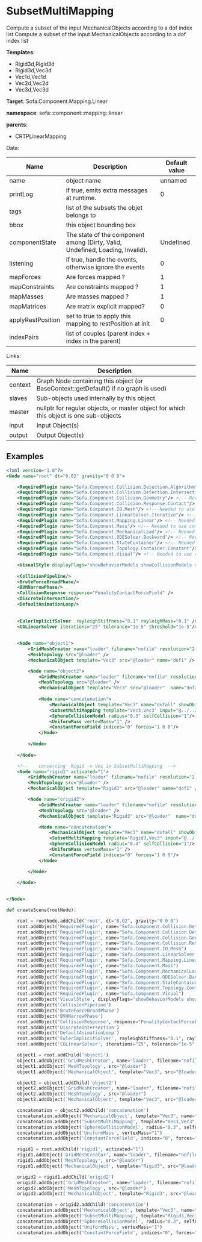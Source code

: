# SubsetMultiMapping

Compute a subset of the input MechanicalObjects according to a dof index list
Compute a subset of the input MechanicalObjects according to a dof index list


__Templates__:
- Rigid3d,Rigid3d
- Rigid3d,Vec3d
- Vec1d,Vec1d
- Vec2d,Vec2d
- Vec3d,Vec3d

__Target__: Sofa.Component.Mapping.Linear

__namespace__: sofa::component::mapping::linear

__parents__: 
- CRTPLinearMapping

Data: 

<table>
<thead>
    <tr>
        <th>Name</th>
        <th>Description</th>
        <th>Default value</th>
    </tr>
</thead>
<tbody>
	<tr>
		<td>name</td>
		<td>
object name
</td>
		<td>unnamed</td>
	</tr>
	<tr>
		<td>printLog</td>
		<td>
if true, emits extra messages at runtime.
</td>
		<td>0</td>
	</tr>
	<tr>
		<td>tags</td>
		<td>
list of the subsets the objet belongs to
</td>
		<td></td>
	</tr>
	<tr>
		<td>bbox</td>
		<td>
this object bounding box
</td>
		<td></td>
	</tr>
	<tr>
		<td>componentState</td>
		<td>
The state of the component among (Dirty, Valid, Undefined, Loading, Invalid).
</td>
		<td>Undefined</td>
	</tr>
	<tr>
		<td>listening</td>
		<td>
if true, handle the events, otherwise ignore the events
</td>
		<td>0</td>
	</tr>
	<tr>
		<td>mapForces</td>
		<td>
Are forces mapped ?
</td>
		<td>1</td>
	</tr>
	<tr>
		<td>mapConstraints</td>
		<td>
Are constraints mapped ?
</td>
		<td>1</td>
	</tr>
	<tr>
		<td>mapMasses</td>
		<td>
Are masses mapped ?
</td>
		<td>1</td>
	</tr>
	<tr>
		<td>mapMatrices</td>
		<td>
Are matrix explicit mapped?
</td>
		<td>0</td>
	</tr>
	<tr>
		<td>applyRestPosition</td>
		<td>
set to true to apply this mapping to restPosition at init
</td>
		<td>0</td>
	</tr>
	<tr>
		<td>indexPairs</td>
		<td>
list of couples (parent index + index in the parent)
</td>
		<td></td>
	</tr>

</tbody>
</table>

Links: 

| Name | Description |
| ---- | ----------- |
|context|Graph Node containing this object (or BaseContext::getDefault() if no graph is used)|
|slaves|Sub-objects used internally by this object|
|master|nullptr for regular objects, or master object for which this object is one sub-objects|
|input|Input Object(s)|
|output|Output Object(s)|



## Examples

```xml
<?xml version="1.0"?>
<Node name="root" dt="0.02" gravity="0 0 0">

    <RequiredPlugin name="Sofa.Component.Collision.Detection.Algorithm"/> <!-- Needed to use components [BVHNarrowPhase BruteForceBroadPhase CollisionPipeline] -->
    <RequiredPlugin name="Sofa.Component.Collision.Detection.Intersection"/> <!-- Needed to use components [DiscreteIntersection] -->
    <RequiredPlugin name="Sofa.Component.Collision.Geometry"/> <!-- Needed to use components [SphereCollisionModel] -->
    <RequiredPlugin name="Sofa.Component.Collision.Response.Contact"/> <!-- Needed to use components [CollisionResponse] -->
    <RequiredPlugin name="Sofa.Component.IO.Mesh"/> <!-- Needed to use components [GridMeshCreator] -->
    <RequiredPlugin name="Sofa.Component.LinearSolver.Iterative"/> <!-- Needed to use components [CGLinearSolver] -->
    <RequiredPlugin name="Sofa.Component.Mapping.Linear"/> <!-- Needed to use components [SubsetMultiMapping] -->
    <RequiredPlugin name="Sofa.Component.Mass"/> <!-- Needed to use components [UniformMass] -->
    <RequiredPlugin name="Sofa.Component.MechanicalLoad"/> <!-- Needed to use components [ConstantForceField] -->
    <RequiredPlugin name="Sofa.Component.ODESolver.Backward"/> <!-- Needed to use components [EulerImplicitSolver] -->
    <RequiredPlugin name="Sofa.Component.StateContainer"/> <!-- Needed to use components [MechanicalObject] -->
    <RequiredPlugin name="Sofa.Component.Topology.Container.Constant"/> <!-- Needed to use components [MeshTopology] -->
    <RequiredPlugin name="Sofa.Component.Visual"/> <!-- Needed to use components [VisualStyle] -->

    <VisualStyle displayFlags="showBehaviorModels showCollisionModels showForceFields" />
    
    <CollisionPipeline/>
    <BruteForceBroadPhase/>
    <BVHNarrowPhase/>
    <CollisionResponse response="PenalityContactForceField" />
    <DiscreteIntersection/>
    <DefaultAnimationLoop/>
    
    
    <EulerImplicitSolver  rayleighStiffness="0.1" rayleighMass="0.1" />
    <CGLinearSolver iterations="25" tolerance="1e-5" threshold="1e-5"/>
    
    
    <Node name="object1">        
        <GridMeshCreator name="loader" filename="nofile" resolution="2 2" />
        <MeshTopology src="@loader" />
        <MechanicalObject template="Vec3" src="@loader" name="dof1" />

        <Node name="object2">        
            <GridMeshCreator name="loader" filename="nofile" resolution="2 2" translation="2 0 0" />
            <MeshTopology src="@loader" />
            <MechanicalObject template="Vec3" src="@loader"  name="dof2"/>
            
            <Node name="concatenation">
                <MechanicalObject template="Vec3" name="dofall" showObject="1"/>
                <SubsetMultiMapping template="Vec3,Vec3" input="@../../dof1 @../dof2" output="@./dofall" indexPairs="0 0 0 1 1 0 1 1"/>
                <SphereCollisionModel radius="0.3" selfCollision="1"/>
                <UniformMass vertexMass="1" />
                <ConstantForceField indices="0" forces="1 0 0"/>
            </Node>
            
        </Node>
    
    </Node>

    <!--    converting  Rigid -> Vec in SubsetMultiMapping  -->
    <Node name="rigid1" activated="1">
        <GridMeshCreator name="loader" filename="nofile" resolution="2 2"  translation="0 2 0"/>
        <MeshTopology src="@loader" />
        <MechanicalObject template="Rigid3" src="@loader" name="dof1" />

        <Node name="origid2">
            <GridMeshCreator name="loader" filename="nofile" resolution="2 2" translation="2 2 0" />
            <MeshTopology src="@loader" />
            <MechanicalObject template="Rigid3" src="@loader"  name="dof2"/>

            <Node name="concatenation">
                <MechanicalObject template="Vec3" name="dofall" showObject="1"/>
                <SubsetMultiMapping template="Rigid3,Vec3" input="@../../dof1 @../dof2" output="@./dofall" indexPairs="0 0 0 1 1 0 1 1"/>
                <SphereCollisionModel radius="0.3" selfCollision="1"/>
                <UniformMass vertexMass="1" />
                <ConstantForceField indices="0" forces="1 0 0"/>
            </Node>

        </Node>

    </Node>
        
    
</Node>
```
```python
def createScene(rootNode):

	root = rootNode.addChild('root', dt="0.02", gravity="0 0 0")
	root.addObject('RequiredPlugin', name="Sofa.Component.Collision.Detection.Algorithm")
	root.addObject('RequiredPlugin', name="Sofa.Component.Collision.Detection.Intersection")
	root.addObject('RequiredPlugin', name="Sofa.Component.Collision.Geometry")
	root.addObject('RequiredPlugin', name="Sofa.Component.Collision.Response.Contact")
	root.addObject('RequiredPlugin', name="Sofa.Component.IO.Mesh")
	root.addObject('RequiredPlugin', name="Sofa.Component.LinearSolver.Iterative")
	root.addObject('RequiredPlugin', name="Sofa.Component.Mapping.Linear")
	root.addObject('RequiredPlugin', name="Sofa.Component.Mass")
	root.addObject('RequiredPlugin', name="Sofa.Component.MechanicalLoad")
	root.addObject('RequiredPlugin', name="Sofa.Component.ODESolver.Backward")
	root.addObject('RequiredPlugin', name="Sofa.Component.StateContainer")
	root.addObject('RequiredPlugin', name="Sofa.Component.Topology.Container.Constant")
	root.addObject('RequiredPlugin', name="Sofa.Component.Visual")
	root.addObject('VisualStyle', displayFlags="showBehaviorModels showCollisionModels showForceFields")
	root.addObject('CollisionPipeline')
	root.addObject('BruteForceBroadPhase')
	root.addObject('BVHNarrowPhase')
	root.addObject('CollisionResponse', response="PenalityContactForceField")
	root.addObject('DiscreteIntersection')
	root.addObject('DefaultAnimationLoop')
	root.addObject('EulerImplicitSolver', rayleighStiffness="0.1", rayleighMass="0.1")
	root.addObject('CGLinearSolver', iterations="25", tolerance="1e-5", threshold="1e-5")

	object1 = root.addChild('object1')
	object1.addObject('GridMeshCreator', name="loader", filename="nofile", resolution="2 2")
	object1.addObject('MeshTopology', src="@loader")
	object1.addObject('MechanicalObject', template="Vec3", src="@loader", name="dof1")

	object2 = object1.addChild('object2')
	object2.addObject('GridMeshCreator', name="loader", filename="nofile", resolution="2 2", translation="2 0 0")
	object2.addObject('MeshTopology', src="@loader")
	object2.addObject('MechanicalObject', template="Vec3", src="@loader", name="dof2")

	concatenation = object2.addChild('concatenation')
	concatenation.addObject('MechanicalObject', template="Vec3", name="dofall", showObject="1")
	concatenation.addObject('SubsetMultiMapping', template="Vec3,Vec3", input="@../../dof1 @../dof2", output="@./dofall", indexPairs="0 0 0 1 1 0 1 1")
	concatenation.addObject('SphereCollisionModel', radius="0.3", selfCollision="1")
	concatenation.addObject('UniformMass', vertexMass="1")
	concatenation.addObject('ConstantForceField', indices="0", forces="1 0 0")

	rigid1 = root.addChild('rigid1', activated="1")
	rigid1.addObject('GridMeshCreator', name="loader", filename="nofile", resolution="2 2", translation="0 2 0")
	rigid1.addObject('MeshTopology', src="@loader")
	rigid1.addObject('MechanicalObject', template="Rigid3", src="@loader", name="dof1")

	origid2 = rigid1.addChild('origid2')
	origid2.addObject('GridMeshCreator', name="loader", filename="nofile", resolution="2 2", translation="2 2 0")
	origid2.addObject('MeshTopology', src="@loader")
	origid2.addObject('MechanicalObject', template="Rigid3", src="@loader", name="dof2")

	concatenation = origid2.addChild('concatenation')
	concatenation.addObject('MechanicalObject', template="Vec3", name="dofall", showObject="1")
	concatenation.addObject('SubsetMultiMapping', template="Rigid3,Vec3", input="@../../dof1 @../dof2", output="@./dofall", indexPairs="0 0 0 1 1 0 1 1")
	concatenation.addObject('SphereCollisionModel', radius="0.3", selfCollision="1")
	concatenation.addObject('UniformMass', vertexMass="1")
	concatenation.addObject('ConstantForceField', indices="0", forces="1 0 0")
```
